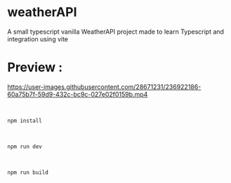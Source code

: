 # weatherAPI
A small typescript vanilla WeatherAPI project made to learn Typescript and integration using vite

# Preview : 
https://user-images.githubusercontent.com/28671231/236922186-60a75b7f-59d9-432c-bc9c-027e02f0159b.mp4


<br />

```
npm install
```
<br />

```
npm run dev
```
<br />

```
npm run build
```

